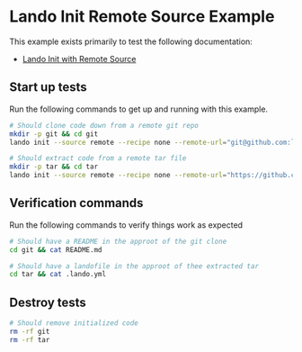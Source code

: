 Lando Init Remote Source Example
================================

This example exists primarily to test the following documentation:

* [Lando Init with Remote Source](https://docs.lando.dev/cli/init.html#remote-git-repo-or-archive)

Start up tests
--------------

Run the following commands to get up and running with this example.

```bash
# Should clone code down from a remote git repo
mkdir -p git && cd git
lando init --source remote --recipe none --remote-url="git@github.com:lando/lando.git" --yes

# Should extract code from a remote tar file
mkdir -p tar && cd tar
lando init --source remote --recipe none --remote-url="https://github.com/lando/lando/archive/refs/tags/v3.20.2.tar.gz" --remote-options="--strip-components=1" --yes
```

Verification commands
---------------------

Run the following commands to verify things work as expected

```bash
# Should have a README in the approot of the git clone
cd git && cat README.md

# Should have a landofile in the approot of thee extracted tar
cd tar && cat .lando.yml
```

Destroy tests
-------------

```bash
# Should remove initialized code
rm -rf git
rm -rf tar
```
